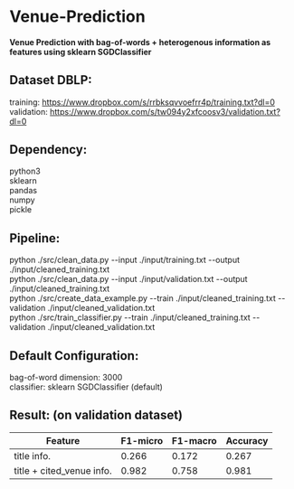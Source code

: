 # Venue-Prediction
#### Venue Prediction with bag-of-words + heterogenous information as features using sklearn SGDClassifier

## Dataset DBLP:
training: https://www.dropbox.com/s/rrbksqvvoefrr4p/training.txt?dl=0
<br>validation: https://www.dropbox.com/s/tw094y2xfcoosv3/validation.txt?dl=0

## Dependency:
python3
<br> sklearn
<br> pandas
<br> numpy
<br> pickle

## Pipeline:
python ./src/clean_data.py --input ./input/training.txt --output ./input/cleaned_training.txt
<br>python ./src/clean_data.py --input ./input/validation.txt --output ./input/cleaned_training.txt
<br>python ./src/create_data_example.py --train ./input/cleaned_training.txt --validation ./input/cleaned_validation.txt
<br>python ./src/train_classifier.py --train ./input/cleaned_training.txt --validation ./input/cleaned_validation.txt

## Default Configuration:
bag-of-word dimension: 3000
<br>classifier: sklearn SGDClassifier (default)

## Result: (on validation dataset)

| Feature | F1-micro | F1-macro | Accuracy |
| --- | --- | --- | --- |
| title info. | 0.266 | 0.172 | 0.267 |
| title + cited_venue info. | 0.982 | 0.758 | 0.981 |

